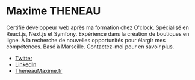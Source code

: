 # Maxime THENEAU

Certifié développeur web après ma formation chez O'clock. Spécialisé en React.js, Next.js et Symfony. Expérience dans la création de boutiques en ligne. À la recherche de nouvelles opportunités pour élargir mes compétences. Basé à Marseille. Contactez-moi pour en savoir plus.

- [Twitter](https://twitter.com/maximeth)
- [LinkedIn](https://www.linkedin.com/in/maxime-theneau/)
- [TheneauMaxime.fr](https://TheneauMaxime.fr)



